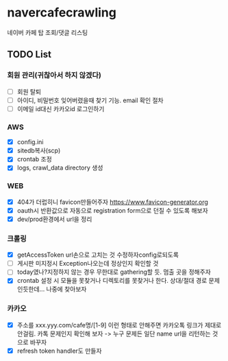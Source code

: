 # navercafecrawling
네이버 카페 탑 조회/댓글 리스팅

## TODO List

### 회원 관리(귀찮아서 하지 않겠다)
- [ ] 회원 탈퇴
- [ ] 아이디, 비밀번호 잊어버렸을때 찾기 기능. email 확인 절차
- [ ] 이메일 id대신 카카오id 로그인하기
### AWS
- [x] config.ini
- [x] sitedb복사(scp)
- [x] crontab 조정
- [x] logs, crawl_data directory 생성

### WEB
- [x] 404가 더럽히니 favicon만들어주자 https://www.favicon-generator.org
- [x] oauth시 반환값으로 자동으로 registration form으로 던질 수 있도록 해보자
- [x] dev/prod환경에서 url을 정리

### 크롤링
- [x] getAccessToken url손으로 고치는 것 수정하자config로되도록
- [ ] 게시판 미지정시 Exception나오는데 정상인지 확인할 것
- [ ] today였나?지정하지 않는 경우 무한대로 gathering할 듯. 멈출 곳을 정해주자
- [x] crontab 설정 시 모듈을 못찾거나 디렉토리를 못찾거나 한다. 상대/절대 경로 문제인듯한데... 나중에 찾아보자

### 카카오
- [x] 주소를 xxx.yyy.com/cafe명/[1-9] 이런 형태로 안해주면 카카오톡 링크가 제대로 안걸림. 카톡 문제인지 확인해 보자 -> 누구 문제든 일단 name url을 리턴하는 것으로 바꾸자
- [x] refresh token handler도 만들자